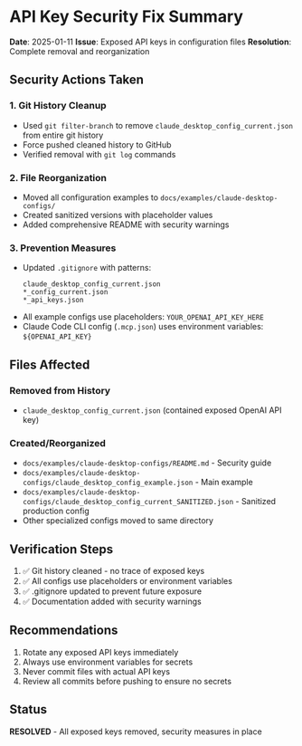 # API Key Security Fix Summary

**Date**: 2025-01-11
**Issue**: Exposed API keys in configuration files
**Resolution**: Complete removal and reorganization

## Security Actions Taken

### 1. Git History Cleanup
- Used `git filter-branch` to remove `claude_desktop_config_current.json` from entire git history
- Force pushed cleaned history to GitHub
- Verified removal with `git log` commands

### 2. File Reorganization
- Moved all configuration examples to `docs/examples/claude-desktop-configs/`
- Created sanitized versions with placeholder values
- Added comprehensive README with security warnings

### 3. Prevention Measures
- Updated `.gitignore` with patterns:
  ```
  claude_desktop_config_current.json
  *_config_current.json
  *_api_keys.json
  ```
- All example configs use placeholders: `YOUR_OPENAI_API_KEY_HERE`
- Claude Code CLI config (`.mcp.json`) uses environment variables: `${OPENAI_API_KEY}`

## Files Affected

### Removed from History
- `claude_desktop_config_current.json` (contained exposed OpenAI API key)

### Created/Reorganized
- `docs/examples/claude-desktop-configs/README.md` - Security guide
- `docs/examples/claude-desktop-configs/claude_desktop_config_example.json` - Main example
- `docs/examples/claude-desktop-configs/claude_desktop_config_current_SANITIZED.json` - Sanitized production config
- Other specialized configs moved to same directory

## Verification Steps
1. ✅ Git history cleaned - no trace of exposed keys
2. ✅ All configs use placeholders or environment variables
3. ✅ .gitignore updated to prevent future exposure
4. ✅ Documentation added with security warnings

## Recommendations
1. Rotate any exposed API keys immediately
2. Always use environment variables for secrets
3. Never commit files with actual API keys
4. Review all commits before pushing to ensure no secrets

## Status
**RESOLVED** - All exposed keys removed, security measures in place